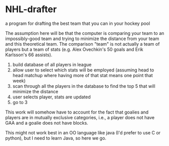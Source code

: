 # NHL-drafter
a program for drafting the best team that you can in your hockey pool

The assumption here will be that the computer is comparing your team to an impossibly-good team and trying
to minimize the distance from your team and this theoretical team. The comparison "team" is not actually a team
of players but a team of stats (e.g. Alex Ovechkin's 50 goals and Erik Karlsson's 66 assists). 

1) build database of all players in league
2) allow user to select which stats will be employed (assuming head to head matchup where having more of that stat means one point that week)
3) scan through all the players in the database to find the top 5 that will minimize the distance
4) user selects player, stats are updated
5) go to 3

This work will somehow have to account for the fact that goalies and players are in mutually exclusive categories,
i.e., a player does not have GAA and a goalie does not have blocks.


This might not work best in an OO language like java (I'd prefer to use C or python), but I need to learn Java, so here we go.